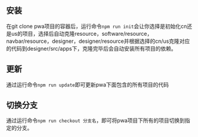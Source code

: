 ## 安装

在git clone pwa项目的容器后，运行命令```npm run init```会让你选择是初始化cn还是us的项目，选择后自动克隆resource，software/resource，navbar/resource，designer，designer/resource并根据选择的cn/us克隆对应的代码到designer/src/apps下，克隆完毕后会自动安装所有项目的依赖。

## 更新

通过运行命令```npm run update```即可更新pwa下面包含的所有项目的代码

## 切换分支

通过运行命令```npm run checkout 分支名```，即可将pwa项目下所有的项目切换到指定的分支。

